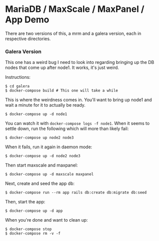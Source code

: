 # MariaDB / MaxScale / MaxPanel / App Demo

There are two versions of this, a mrm and a galera version, each in respective
directories.

### Galera Version

This one has a weird bug I need to look into regarding bringing up the DB
nodes that come up after node1. It works, it's just weird.

Instructions:

```
$ cd galera
$ docker-compose build # This one will take a while
```

This is where the weirdness comes in. You'll want to bring up node1 and wait a
minute for it to actually be ready.

```
$ docker-compose up -d node1
```

You can watch it with ```docker-compose logs -f node1```. When it seems to
settle down, run the following which will more than likely fail:

```
$ docker-compose up node2 node3
```

When it fails, run it again in daemon mode:

```
$ docker-compose up -d node2 node3
```

Then start maxscale and maxpanel:

```
$ docker-compose up -d maxscale maxpanel
```

Next, create and seed the app db:

```
$ docker-compose run --rm app rails db:create db:migrate db:seed
```

Then, start the app:

```
$ docker-compose up -d app
```

When you're done and want to clean up:

```
$ docker-compose stop
$ docker-compose rm -v -f
```
